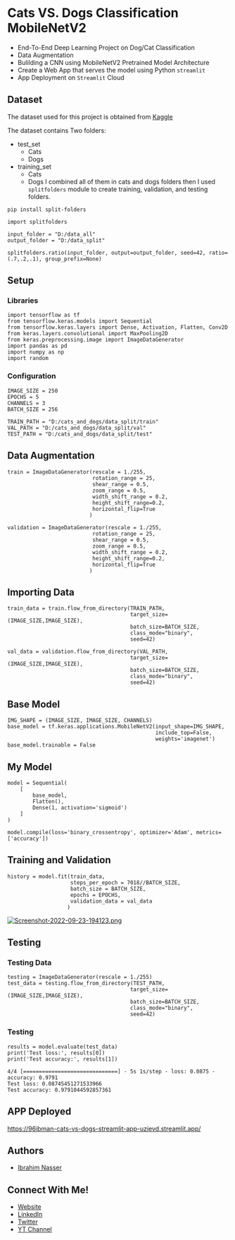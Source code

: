 
# Cats VS. Dogs Classification MobileNetV2

- End-To-End Deep Learning Project on Dog/Cat Classification 
- Data Augmentation
- Bulilding a CNN using MobileNetV2 Pretrained Model Architecture
- Create a Web App that serves the model using Python `streamlit`
- App Deployment on `Streamlit` Cloud


## Dataset

The dataset used for this project is obtained from [Kaggle](https://www.kaggle.com/datasets/tongpython/cat-and-dog)

The dataset contains Two folders:
- test_set
    - Cats
    - Dogs
- training_set
    - Cats
    - Dogs
I combined all of them in cats and dogs folders then I used `splitfolders` module to create training, validation, and testing folders.
```
pip install split-folders
```

```
import splitfolders

input_folder = "D:/data_all"
output_folder = "D:/data_split"

splitfolders.ratio(input_folder, output=output_folder, seed=42, ratio=(.7,.2,.1), group_prefix=None)
```

## Setup

### Libraries
```
import tensorflow as tf
from tensorflow.keras.models import Sequential
from tensorflow.keras.layers import Dense, Activation, Flatten, Conv2D
from keras.layers.convolutional import MaxPooling2D
from keras.preprocessing.image import ImageDataGenerator
import pandas as pd
import numpy as np
import random
```

### Configuration
```
IMAGE_SIZE = 250
EPOCHS = 5
CHANNELS = 3
BATCH_SIZE = 256

TRAIN_PATH = "D:/cats_and_dogs/data_split/train"
VAL_PATH = "D:/cats_and_dogs/data_split/val"
TEST_PATH = "D:/cats_and_dogs/data_split/test"

```

## Data Augmentation
```
train = ImageDataGenerator(rescale = 1./255,
                           rotation_range = 25,
                           shear_range = 0.5,
                           zoom_range = 0.5,
                           width_shift_range = 0.2,
                           height_shift_range=0.2,
                           horizontal_flip=True
                          )

validation = ImageDataGenerator(rescale = 1./255,
                           rotation_range = 25,
                           shear_range = 0.5,
                           zoom_range = 0.5,
                           width_shift_range = 0.2,
                           height_shift_range=0.2,
                           horizontal_flip=True
                          )
```


## Importing Data
```
train_data = train.flow_from_directory(TRAIN_PATH, 
                                       target_size=(IMAGE_SIZE,IMAGE_SIZE), 
                                       batch_size=BATCH_SIZE, 
                                       class_mode="binary",
                                       seed=42)

val_data = validation.flow_from_directory(VAL_PATH, 
                                       target_size=(IMAGE_SIZE,IMAGE_SIZE), 
                                       batch_size=BATCH_SIZE, 
                                       class_mode="binary",
                                       seed=42)
```

## Base Model
```
IMG_SHAPE = (IMAGE_SIZE, IMAGE_SIZE, CHANNELS)
base_model = tf.keras.applications.MobileNetV2(input_shape=IMG_SHAPE,
                                               include_top=False,
                                               weights='imagenet')
base_model.trainable = False
```

## My Model
```
model = Sequential(
    [
        base_model,
        Flatten(),
        Dense(1, activation='sigmoid')  
    ]
)

model.compile(loss='binary_crossentropy', optimizer='Adam', metrics=['accuracy'])
```

## Training and Validation
```
history = model.fit(train_data,
                    steps_per_epoch = 7018//BATCH_SIZE,
                    batch_size = BATCH_SIZE,
                    epochs = EPOCHS,
                    validation_data = val_data
                   )
```

[![Screenshot-2022-09-23-194123.png](https://i.postimg.cc/rF3hJbnP/Screenshot-2022-09-23-194123.png)](https://postimg.cc/YhNf2Xw6)


## Testing
### Testing Data
```
testing = ImageDataGenerator(rescale = 1./255)
test_data = testing.flow_from_directory(TEST_PATH, 
                                       target_size=(IMAGE_SIZE,IMAGE_SIZE), 
                                       batch_size=BATCH_SIZE, 
                                       class_mode="binary",
                                       seed=42)
```

### Testing
```
results = model.evaluate(test_data)
print('Test loss:', results[0])
print('Test accuracy:', results[1])
```

```
4/4 [==============================] - 5s 1s/step - loss: 0.0875 - accuracy: 0.9791
Test loss: 0.08745451271533966
Test accuracy: 0.9791044592857361
```

## APP Deployed
https://96ibman-cats-vs-dogs-streamlit-app-uzievd.streamlit.app/

## Authors

- [Ibrahim Nasser](https://github.com/96ibman)


## Connect With Me!
- [Website](https://ibrahim-nasser.com/)
- [LinkedIn](https://www.linkedin.com/in/ibrahimnasser96/)
- [Twitter](https://twitter.com/mleng_ibrahimy)
- [YT Channel](https://www.youtube.com/channel/UC7N-dy3UbSBHnwwv-vulBAA)

